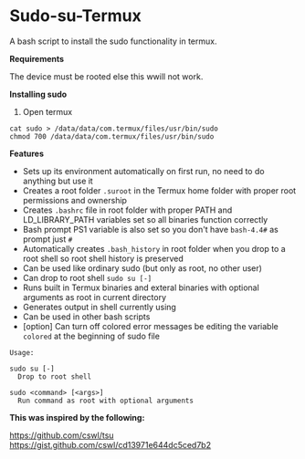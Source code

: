 # Sudo-su-Termux
A bash script to install the sudo functionality in termux.

**Requirements**

The device must be rooted else this wwill not work.

**Installing sudo**

1. Open termux 

```
cat sudo > /data/data/com.termux/files/usr/bin/sudo
chmod 700 /data/data/com.termux/files/usr/bin/sudo
```

**Features**

- Sets up its environment automatically on first run, no need to do anything but use it
- Creates a root folder ```.suroot``` in the Termux home folder with proper root permissions and ownership
- Creates ```.bashrc``` file in root folder with proper PATH and LD_LIBRARY_PATH variables set so all binaries function correctly
- Bash prompt PS1 variable is also set so you don't have ```bash-4.4#``` as prompt just ```#```
- Automatically creates ```.bash_history``` in root folder when you drop to a root shell so root shell history is preserved
- Can be used like ordinary sudo (but only as root, no other user)
- Can drop to root shell ```sudo su [-]```
- Runs built in Termux binaries and exteral binaries with optional arguments as root in current directory
- Generates output in shell currently using
- Can be used in other bash scripts
- [option] Can turn off colored error messages be editing the variable ```colored``` at the beginning of sudo file

```
Usage:

sudo su [-]  
  Drop to root shell

sudo <command> [<args>]  
  Run command as root with optional arguments
```

**This was inspired by the following:**

https://github.com/cswl/tsu  
https://gist.github.com/cswl/cd13971e644dc5ced7b2  

